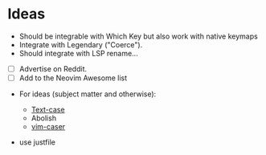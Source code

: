 # Ideas

- Should be integrable with Which Key but also work with native keymaps
- Integrate with Legendary ("Coerce").
- Should integrate with LSP rename...
- [ ] Advertise on Reddit.
- [ ] Add to the Neovim Awesome list

- For ideas (subject matter and otherwise):
  - [Text-case](https://github.com/johmsalas/text-case.nvim)
  - Abolish
  - [vim-caser](https://github.com/arthurxavierx/vim-caser)

- use justfile
